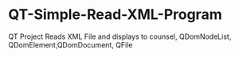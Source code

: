 # QT-Simple-Read-XML-Program
QT Project Reads XML File and displays to counsel, QDomNodeList, QDomElement,QDomDocument, QFile
